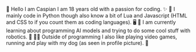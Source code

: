 👋 Hello I am Caspian I am 18 years old with a passion for coding. ✨
🐍 I mainly code in Python though also know a bit of Lua and Javascript (HTML and CSS to if you count them as coding languages). 🖥️
🎯 I am currently learning about programming AI models and trying to do some cool stuff with robotics. 🤖
🏃‍♂️ Outside of programming I also like playing video games, running and play with my dog (as seen in profile picture). 🐶
